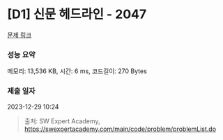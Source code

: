 # [D1] 신문 헤드라인 - 2047 

[문제 링크](https://swexpertacademy.com/main/code/problem/problemDetail.do?contestProbId=AV5QKsLaAy0DFAUq) 

### 성능 요약

메모리: 13,536 KB, 시간: 6 ms, 코드길이: 270 Bytes

### 제출 일자

2023-12-29 10:24



> 출처: SW Expert Academy, https://swexpertacademy.com/main/code/problem/problemList.do